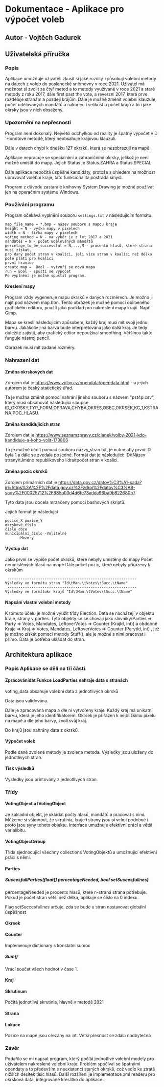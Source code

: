 #  Dokumentace - Aplikace pro výpočet voleb 

## Autor - Vojtěch Gadurek 

## Uživatelská příručka 

### Popis
Aplikace umožňuje uživateli zkusit si jaké rozdíly způsobují volební metody na datech z voleb do poslanecké sněmovny v roce 2021. Uživatel má možnost si zvolit ze čtyř  metod a to metody využívané v roce 2021 a staré metody z roku 2017, dále first past the vote, a reverzní 2017, která prve rozděluje stranám a pozdeji krájům. Dále je možné změnit volební klauzule, počet udělovaných mandátů a nakonec i velikost a počet krajů a to i jaké okrsky jsou v nich obsaženy.

### Upozornění na nepřesnosti 

Program není dokonalý. Největší odchylkou od reality je špatný výpočet v D´Hondtové metodě, který neobsahuje krajovou klauzuli.

Dále v datech chybí k dnešku 127 okrsků, která se nezobrazují na mapě. 

Aplikace nepracuje se specialními a zahraničními okrsky, jelikož je není možné umístit do mapy. Jejich Status je Status.ZAHRA a Status.SPECIAL

Dále aplikace nepočítá úspěšné kandidáty, protože s ohledem na možnost upravovat volební kraje, tato funkcionalita postrádá smysl.

Program z důvodu zastaralé knihovny System.Drawing je možné používat jen na operačním systému Windows. 

### Používání programu
Program očekává vyplnění souboru ```settings.txt```  v následujicím formátu.

```
map_file_name = *.bmp - název souboru s mapou kraje
height = N - výška mapy v pixelech
width = N - šířka mapy v pixelech
voting_method = N - na výběr je z let 2017 a 2021
mandates = N - počet udělovaných mandátů
percetage_to_be_successful = N,...,M - procento hlasů, které strana musí získat, 
pro daný počet stran v koalici, jeli více stran v koalici než délka pole platí pro koalici
první hranice
create_map =  Bool - vytvoří se nová mapa
run = Bool - spustí se výpočet
Po vyplnění je možné spustit program.
```

#### Kreslení mapy

Program vždy vygeneruje mapu okrsků v daných rozměrech. Je možno ji najít pod názvem map.btm. Tento obrázek je možné pomocí oblibeného grafického editoru, použít jako podklad pro nakreslení mapy krajů. Např. Gimp.

Mapa se kreslí následujicím způsobem, každý kraj musí mít svojí jednu barvu. Jakákoliv jiná barva bude interpretována jako další kraj. Je tedy duležité zajistit, aby grafický editor nepoužíval smoothing. Většinou takto funguje nástroj pencil.

Obrázek musí mít zadané rozměry.

### Nahrazení dat

#### Změna okrskových dat

Zdrojem dat je https://www.volby.cz/opendata/opendata.html - a jejich autorem je český statictický úřad.

Ta je možna změnit pomocí nahrání jiného souboru s názvem "pst4p.csv", který musí obsahovat následujicí sloupce ID_OKRSKY,TYP_FORM,OPRAVA,CHYBA,OKRES,OBEC,OKRSEK,KC_1,KSTRANA,POC_HLASU.

#### Změna kandidujicích stran

Zdrojem dat je https://www.seznamzpravy.cz/clanek/volby-2021-kdo-kandiduje-a-koho-volit-173806

To je možné učnit pomocí souboru názvy_stran.txt, je nutné aby první ID byla 1 a dále se zvedala po jedné. Formát dat je následujicí: ID\tNázev strany\tJméno republikového lídra\tpočet stran v koalici.

#### Změna pozic okrsků

Zdrojem primárních dat je https://data.gov.cz/datov%C3%A1-sada?iri=https%3A%2F%2Fdata.gov.cz%2Fzdroj%2Fdatov%C3%A9-sady%2F00025712%2F885a03d4d6fe73adda96ba9b822680b7

Tyto data jsou docela mrzačeny pomocí bashových skriptů.

Jejich formát je následujcí

```
pozice_X pozice_Y
okrskové_číslo
číslo_obce
municipální_číslo -Volitelné
      -Mezery
```   

#### Výstup dat

Jako první se výpíše počet okrsků, které nebyly umístěny do mapy
Počet neumístěných hlasů na mapě
Dále počet pozic, které nebyly přiřazeny k okrskům
```  
 -----------------------------------------------------------
Výsledky ve formátu stran "Id\tMan.\tVotes\tSucc.\tName"
 -----------------------------------------------------------
Výsledky ve formátukr krajů "Id\tMan.\tVotes\tSucc.\tName"
```  

#### Napsání vlastní volební metody

K tomuto účelu je možné využít třídy Election. Data se nacházejí v objektu kraje, strany v parties. Tyto objekty se se chovají jako slovníky(Parties => Party => Votes, Mandates, LeftoverVotes => Counter (KrajId, int)) a obdobně Kraje => Kraj => Votes, Mandates, LeftoverVotes => Counter (ParytId, int) , jež je možno získát pomocí metody Stuff(), ale je možné s nimi pracovat i přímo. Data je potřeba ukládat do stran. 
   
## Architektura aplikace 

### Popis Aplikace se dělí na tři části.

#### Zpracovánídat Funkce LoadParties nahraje data o stranách

voting_data obsahuje volební data z jednotlivých okrsků

Data jsou validována.

Dále je zpracováná mapa a dle ní vytvořeny kraje. Každý kraj má unikatní barvu, která je jeho identifikátorem. Okrsek je přiřazen k nejbližšímu pixelu na mapě a dle jeho barvy, zvolí svůj kraj.

Do krajů jsou nahrány data z okrsků.

#### Výpočet voleb 

Podle dané zvolené metody je zvolena metoda. Výsledky jsou uloženy do jednotlivých stran. 

#### Tisk výsledků
Vysledky jsou printovány z jednotlivých stran.

### Třídy

#### VotingObject a IVotingObject

Je základní objekt, je ukládat počty hlasů, mandátů a pracovat s nimi. Můžeme si všimnout, že skrutinia, kraje i strany jsou si velmi podobné i proto jsou syny tohoto objektu. Interface umužnuje efektivní prácí a větší varialibitu. 

#### VotingObjectGroup

Třída sjednocujicí všechny collections VotingObjektů a umožnujicí efektivní práci s němi.

#### Parties

##### SuccesfullParties(float[] percentageNeeded, bool setSuccesfullnes)
percentageNeeded je procento hlasů, které n-straná strana potřebuje. Pokud je počet stran větší než délka, aplikuje se číslo na 0 indexu.

Flag setSuccesfullnes určuje, zda se bude u stran nastavovat globální úspěšnost



#### Okrsek

#### Counter

Implemenuje dictionary s konstatní sumou

##### Sum()

Vrácí součet všech hodnot v čase 1.

#### Kraj

#### Skrutinum

Počítá jednotlivá skrutinia, hlavně v metodě 2021 

#### Strana 

#### Lokace

Pozice na mapě jsou ořezány na int. Větší přesnost se zdála nadbytečná

### Závěr
Podařilo se mi napsat program, který počítá jednotlivé volební modely pro uživatelem nakreslené volební kraje. Problém spočíval se špatnými opendaty a to především s neexistencí starých okrsků, což vedlo ke ztrátě nižších desítek tisíc hlasů. Další rozšíření je implementace xml readeru pro okrsková data, integrované kreslítko do aplikace. 
